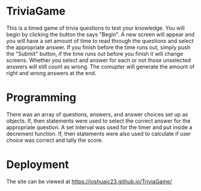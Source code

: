 # TriviaGame

This is a timed game of trivia questions to test your knowledge.  You will begin by clicking the button the says "Begin".  A new screen will appear and you will have a set amount of time to read through the questions and select the appropriate answer.  If you finish before the time runs out, simply push the "Submit" button, if the time runs out before you finish it will change screens.  Whether you select and answer for each or not those unselected answers will still count as wrong. The comupter will generate the amount of right and wrong answers at the end.

# Programming

There was an array of questions, answers, and answer choices set up as objects.  If, then statements were used to select the correct answer for the appropriate question.  A set interval was used for the timer and put inside a decrement function.  If, then statements were also used to calculate if user choice was correct and tally the score.

# Deployment

The site can be viewed at https://joshuajc23.github.io/TriviaGame/

